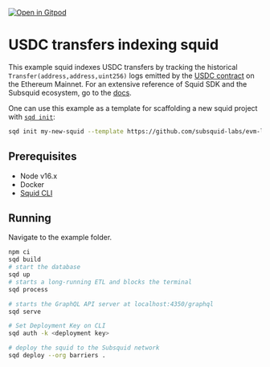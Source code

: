 [![Open in Gitpod](https://gitpod.io/button/open-in-gitpod.svg)](https://gitpod.io/#https://github.com/subsquid-labs/evm-logs-example)

# USDC transfers indexing squid

This example squid indexes USDC transfers by tracking the historical `Transfer(address,address,uint256)` logs emitted by the [USDC contract](https://etherscan.io/address/0xa0b86991c6218b36c1d19d4a2e9eb0ce3606eb48) on the Ethereum Mainnet.
For an extensive reference of Squid SDK and the Subsquid ecosystem, go to the [docs](https://docs.subsquid.io).

One can use this example as a template for scaffolding a new squid project with [`sqd init`](https://docs.subsquid.io/squid-cli/):

```bash
sqd init my-new-squid --template https://github.com/subsquid-labs/evm-logs-example
```

## Prerequisites

- Node v16.x
- Docker
- [Squid CLI](https://docs.subsquid.io/squid-cli/)

## Running

Navigate to the example folder.

```bash
npm ci
sqd build
# start the database
sqd up
# starts a long-running ETL and blocks the terminal
sqd process

# starts the GraphQL API server at localhost:4350/graphql
sqd serve

# Set Deployment Key on CLI
sqd auth -k <deployment key>

# deploy the squid to the Subsquid network
sqd deploy --org barriers .
```

```

```
